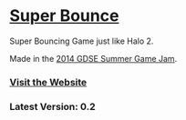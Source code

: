 # [Super Bounce](http://superbouncegame.com/)

Super Bouncing Game just like Halo 2.

Made in the [2014 GDSE Summer Game Jam](http://meta.gamedev.stackexchange.com/q/1637/16587).


### [Visit the Website](http://superbouncegame.com/)

### Latest Version: 0.2
